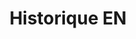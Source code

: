 ---
title: Historique EN
description: >-
  This is a desc
titre: Historique
slug: en/historique
layout: historique
image: null
i18nlanguage: en
draft: false
---